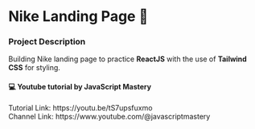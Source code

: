 # Nike Landing Page 🏅

<h3>Project Description</h3>
Building Nike landing page to practice <b>ReactJS</b> with the use of <b>Tailwind CSS</b> for styling.

<h4>💻 Youtube tutorial by JavaScript Mastery</h4>
Tutorial Link: https://youtu.be/tS7upsfuxmo
<br>
Channel Link: https://www.youtube.com/@javascriptmastery



